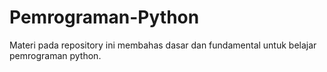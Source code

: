 # Pemrograman-Python
Materi pada repository ini membahas dasar dan fundamental untuk belajar pemrograman python.
